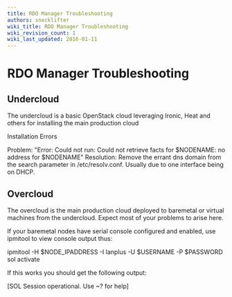```yaml
---
title: RDO Manager Troubleshooting
authors: snecklifter
wiki_title: RDO Manager Troubleshooting
wiki_revision_count: 1
wiki_last_updated: 2016-01-11
---
```


# RDO Manager Troubleshooting

## Undercloud

The undercloud is a basic OpenStack cloud leveraging Ironic, Heat and others for installing the main production cloud

Installation Errors

Problem: "Error: Could not run: Could not retrieve facts for $NODENAME: no address for $NODENAME"
Resolution: Remove the errant dns domain from the search parameter in /etc/resolv.conf. Usually due to one interface being on DHCP.

## Overcloud

The overcloud is the main production cloud deployed to baremetal or virtual machines from the undercloud. Expect most of your problems to arise here.

If your baremetal nodes have serial console configured and enabled, use ipmitool to view console output thus:

ipmitool -H $NODE_IPADDRESS -I lanplus -U $USERNAME -P $PASSWORD sol activate

If this works you should get the following output:

[SOL Session operational.  Use ~? for help]
